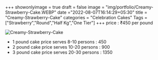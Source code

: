 +++
showonlyimage = true
draft = false
image = "img/portfolio/Creamy-Strawberry-Cake.WEBP"
date ="2022-08-07T16:14:29+05:30"
title = "Creamy-Strawberry-Cake"
categories = "Celebration Cakes"
Tags = ["Strawberry","Round","Half Kg","One Tier"]
+++
price : ₹450 per pound
<!--more-->
![Creamy-Strawberry-Cake](/img/portfolio/Creamy-Strawberry-Cake.WEBP)
* 1 pound cake price serves 8-10 persons : 450
* 2 pound cake price serves 10-20 persons : 900
* 3 pound cake price serves 20-30 persons : 1350
